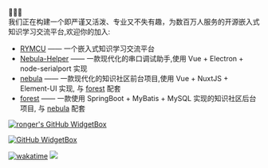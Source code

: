:tada::tada::tada:  
我们正在构建一个即严谨又活泼、专业又不失有趣，为数百万人服务的开源嵌入式知识学习交流平台,欢迎你的加入:  

- [RYMCU](https://rymcu.com) —— 一个嵌入式知识学习交流平台
- [Nebula-Helper](https://github.com/rymcu/nebula-helper) —— 一款现代化的串口调试助手,使用 Vue + Electron + node-serialport 实现
- [nebula](https://github.com/rymcu/nebula) —— 一款现代化的知识社区前台项目,使用 Vue + NuxtJS + Element-UI 实现, 与 [forest](https://github.com/rymcu/forest) 配套
- [forest](https://github.com/rymcu/forest) —— 一款使用 SpringBoot + MyBatis + MySQL 实现的知识社区后台项目, 与 [nebula](https://github.com/rymcu/nebula) 配套

[![ronger's GitHub WidgetBox](https://github-widgetbox.vercel.app/api/profile?username=ronger-x&data=followers,repositories,stars,commits)](https://rymcu.com/user/ronger)

[![GitHub WidgetBox](https://github-widgetbox.vercel.app/api/skills?frameworks=vue,nuxt,java,c,cpp&tools=git,docker,npm,yarn,webpack,redis,nginx)](https://github.com/Jurredr/github-widgetbox)

[![wakatime](https://wakatime.com/badge/user/2a375921-ee14-4f9a-b63e-914c04a9a03d.svg)](https://wakatime.com/@ronger)
[![](https://img.shields.io/badge/-Blog-2196f3?style=flat-square&logo=blogger&logoColor=white&link=https://rymcu.com/user/ronger)](https://rymcu.com/user/ronger)

